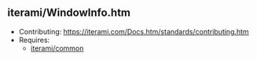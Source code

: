 iterami/WindowInfo.htm
----------------------

* Contributing: https://iterami.com/Docs.htm/standards/contributing.htm
* Requires:
  * [iterami/common](https://github.com/iterami/common)
